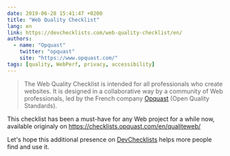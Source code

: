 ```yaml
---
date: 2019-06-28 15:41:47 +0200
title: "Web Quality Checklist"
lang: en
link: https://devchecklists.com/web-quality-checklist/en/
authors:
  - name: "Opquast"
    twitter: "opquast"
    site: "https://www.opquast.com/"
tags: [quality, WebPerf, privacy, accessibility]
---
```


> The Web Quality Checklist is intended for all professionals who create websites. It is designed in a collaborative way by a community of Web professionals, led by the French company [Opquast](https://www.opquast.com/) (Open Quality Standards).

This checklist has been a must-have for any Web project for a while now, available originaly on <https://checklists.opquast.com/en/qualiteweb/>

Let's hope this additional presence on [DevChecklists](https://devchecklists.com/) helps more people find and use it.
